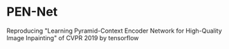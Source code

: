 # PEN-Net
Reproducing "Learning Pyramid-Context Encoder Network for High-Quality Image Inpainting" of CVPR 2019 by tensorflow
